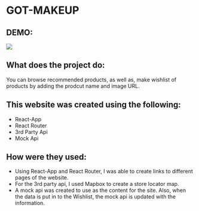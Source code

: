 # GOT-MAKEUP
## DEMO:
![](https://imgur.com/1GOvV05)

## What does the project do:
You can browse recommended products, as well as, make  wishlist of products by adding the prodcut name and image URL.
## This website was created using the following:
* React-App
* React Router 
* 3rd Party Api 
* Mock Api 

## How were they used:

* Using React-App and React Router, I was able to create links to different pages of the website.
* For the 3rd party api, I used Mapbox to create a store locator map. 
* A mock api was created to use as the content for the site. Also, when the data is put in to the  Wishlist, the mock api is updated with the information.


